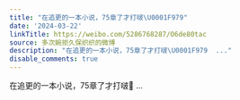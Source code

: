 ```yaml
---
title: "在追更的一本小说，75章了才打啵\U0001F979"
date: '2024-03-22'
linkTitle: https://weibo.com/5286768287/O6de80tac
source: 多次婉拒久保织织的微博
description: "在追更的一本小说，75章了才打啵\U0001F979  ..."
disable_comments: true
---
```

在追更的一本小说，75章了才打啵🥹  ...